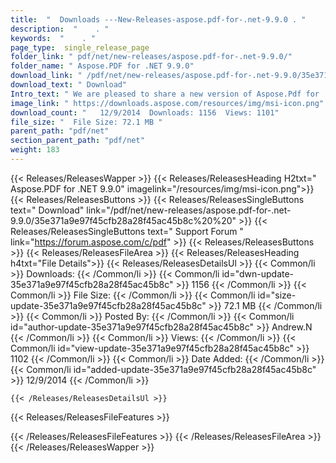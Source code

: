 ```yaml
---
title:  "  Downloads ---New-Releases-aspose.pdf-for-.net-9.9.0 . " 
description:  "    . " 
keywords:  "    . " 
page_type:  single_release_page
folder_link: " pdf/net/new-releases/aspose.pdf-for-.net-9.9.0/"
folder_name: " Aspose.PDF for .NET 9.9.0"
download_link: " /pdf/net/new-releases/aspose.pdf-for-.net-9.9.0/35e371a9e97f45cfb28a28f45ac45b8c"
download_text: " Download"
Intro_text: " We are pleased to share a new version of Aspose.Pdf for .NET with following impr..."
image_link: " https://downloads.aspose.com/resources/img/msi-icon.png"
download_count: "   12/9/2014  Downloads: 1156  Views: 1101"
file_size: "  File Size: 72.1 MB "
parent_path: "pdf/net"
section_parent_path: "pdf/net"
weight: 183 
---
```


{{< Releases/ReleasesWapper >}}
  {{< Releases/ReleasesHeading H2txt=" Aspose.PDF for .NET 9.9.0" imagelink="/resources/img/msi-icon.png">}}
  {{< Releases/ReleasesButtons >}}
    {{< Releases/ReleasesSingleButtons text=" Download" link="/pdf/net/new-releases/aspose.pdf-for-.net-9.9.0/35e371a9e97f45cfb28a28f45ac45b8c%20%20" >}}
    {{< Releases/ReleasesSingleButtons text=" Support Forum " link="https://forum.aspose.com/c/pdf" >}}
  {{< Releases/ReleasesButtons >}}
  {{< Releases/ReleasesFileArea >}}
    {{< Releases/ReleasesHeading h4txt="File Details">}}
    {{< Releases/ReleasesDetailsUl >}}
            {{< Common/li  >}} Downloads: {{< /Common/li >}} 
      {{< Common/li id="dwn-update-35e371a9e97f45cfb28a28f45ac45b8c" >}} 1156 {{< /Common/li >}} 
      {{< Common/li  >}} File Size: {{< /Common/li >}} 
      {{< Common/li id="size-update-35e371a9e97f45cfb28a28f45ac45b8c" >}} 72.1 MB {{< /Common/li >}} 
      {{< Common/li  >}} Posted By: {{< /Common/li >}} 
      {{< Common/li id="author-update-35e371a9e97f45cfb28a28f45ac45b8c" >}} Andrew.N {{< /Common/li >}} 
      {{< Common/li  >}} Views: {{< /Common/li >}} 
      {{< Common/li id="view-update-35e371a9e97f45cfb28a28f45ac45b8c" >}} 1102 {{< /Common/li >}} 
      {{< Common/li  >}} Date Added: {{< /Common/li >}} 
      {{< Common/li id="added-update-35e371a9e97f45cfb28a28f45ac45b8c" >}} 12/9/2014 {{< /Common/li >}} 

    {{< /Releases/ReleasesDetailsUl >}}

  {{< Releases/ReleasesFileFeatures >}}
      
  {{< /Releases/ReleasesFileFeatures >}}
 {{< /Releases/ReleasesFileArea >}}
{{< /Releases/ReleasesWapper >}}


